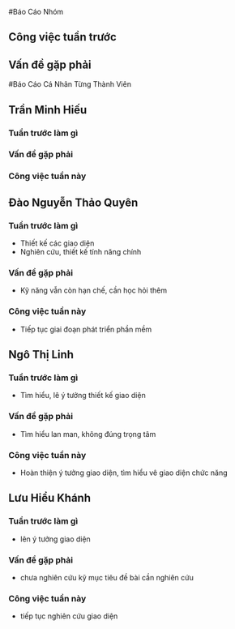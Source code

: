 ﻿#Báo Cáo Nhóm
## Công việc tuần trước
## Vấn đề gặp phải
#Báo Cáo Cá Nhân Từng Thành Viên
## Trần Minh Hiếu
### Tuần trước làm gì
### Vấn đề gặp phải
### Công việc tuần này
## Đào Nguyễn Thảo Quyên
### Tuần trước làm gì
- Thiết kế các giao diện
- Nghiên cứu, thiết kế tính năng chính
### Vấn đề gặp phải
- Kỹ năng vẫn còn hạn chế, cần học hỏi thêm
### Công việc tuần này
- Tiếp tục giai đoạn phát triển phần mềm
## Ngô Thị Linh
### Tuần trước làm gì
- Tìm hiểu, lê ý tưởng thiết kế giao diện 
### Vấn đề gặp phải
- Tìm hiểu lan man, không đúng trọng tâm
### Công việc tuần này
- Hoàn thiện ý tưởng giao diện, tìm hiểu vê giao diện chức năng
## Lưu Hiểu Khánh
### Tuần trước làm gì
- lên ý tưởng giao diện
### Vấn đề gặp phải
- chưa nghiên cứu kỹ mục tiêu đề bài cần nghiên cứu
### Công việc tuần này
- tiếp tục nghiên cứu giao diện
